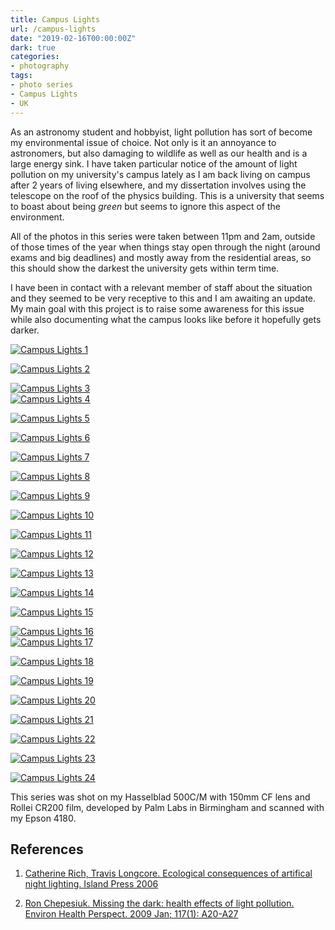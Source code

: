 ```yaml
---
title: Campus Lights
url: /campus-lights
date: "2019-02-16T00:00:00Z"
dark: true
categories:
- photography
tags:
- photo series
- Campus Lights
- UK
---
```


As an astronomy student and hobbyist, light pollution has sort of become my
environmental issue of choice. Not only is it an annoyance to astronomers, but
also damaging to wildlife as well as our health and is a large energy sink. I
have taken particular notice of the amount of light pollution on my university's
campus lately as I am back living on campus after 2 years of living elsewhere,
and my dissertation involves using the telescope on the roof of the physics
building. This is a university that seems to boast about being _green_ but seems
to ignore this aspect of the environment.
<!--more-->

All of the photos in this series were taken between 11pm and 2am, outside of
those times of the year when things stay open through the night (around exams
and big deadlines) and mostly away from the residential areas, so this should
show the darkest the university gets within term time.

I have been in contact with a relevant member of staff about the situation and
they seemed to be very receptive to this and I am awaiting an update. My main
goal with this project is to raise some awareness for this issue while also
documenting what the campus looks like before it hopefully gets darker.

<a href="https://www.flickr.com/gp/ss9679/VEbu5C"
	title="Campus Lights 1">
<img src="https://farm5.staticflickr.com/4831/31900698007_e92b62e09e_b.jpg"
	alt="Campus Lights 1"></a>

<a href="https://www.flickr.com/gp/ss9679/gw5Rk5"
	title="Campus Lights 2">
<img src="https://farm8.staticflickr.com/7886/31900698137_70fdc71352_b.jpg"
	alt="Campus Lights 2"></a>

<div class="diptychl">
<a href="https://www.flickr.com/gp/ss9679/c2341k"
	title="Campus Lights 3">
<img src="https://farm8.staticflickr.com/7803/31900698147_2ae67c10fc_b.jpg"
	alt="Campus Lights 3"></a>
</div>

<div class="diptychr">
<a href="https://www.flickr.com/gp/ss9679/5RWCzN"
	title="Campus Lights 4">
<img src="https://farm8.staticflickr.com/7898/31900698267_d1feb7d27c_b.jpg"
	alt="Campus Lights 4"></a>
</div>

<a href="https://www.flickr.com/gp/ss9679/A197YU"
	title="Campus Lights 5">
<img src="https://farm5.staticflickr.com/4842/46116785244_8e91eec034_b.jpg"
	alt="Campus Lights 5"></a>

<a href="https://www.flickr.com/gp/ss9679/NZ7Ww9"
	title="Campus Lights 6">
<img src="https://farm5.staticflickr.com/4870/46842025301_b3121043a5_b.jpg"
	alt="Campus Lights 6"></a>

<a href="https://www.flickr.com/gp/ss9679/DA3717"
	title="Campus Lights 7">
<img src="https://farm8.staticflickr.com/7812/46116785624_d7506e0dd3_b.jpg"
	alt="Campus Lights 7"></a>

<a href="https://www.flickr.com/gp/ss9679/DB97ZX"
	title="Campus Lights 8">
<img src="https://farm8.staticflickr.com/7898/46116785974_47aa11dd05_b.jpg"
	alt="Campus Lights 8"></a>

<a href="https://www.flickr.com/gp/ss9679/vi4b53"
	title="Campus Lights 9">
<img src="https://farm8.staticflickr.com/7803/39876984053_68614575ed_b.jpg"
	alt="Campus Lights 9"></a>

<a href="https://www.flickr.com/gp/ss9679/bZ64e1"
	title="Campus Lights 10">
<img src="https://farm8.staticflickr.com/7872/46116786284_8df3f80a80_b.jpg"
	alt="Campus Lights 10"></a>

<a href="https://www.flickr.com/gp/ss9679/QDjiXV"
	title="Campus Lights 11">
<img src="https://farm8.staticflickr.com/7861/45927541825_ccc5f59cb9_b.jpg"
	alt="Campus Lights 11"></a>

<a href="https://www.flickr.com/gp/ss9679/nt38Cq"
	title="Campus Lights 12">
<img src="https://farm8.staticflickr.com/7901/39876984473_580b50ddc2_b.jpg"
	alt="Campus Lights 12"></a>

<a href="https://www.flickr.com/gp/ss9679/499q0q"
	title="Campus Lights 13">
<img src="https://farm5.staticflickr.com/4813/45927542275_0530682b0a_b.jpg"
	alt="Campus Lights 13"></a>

<a href="https://www.flickr.com/gp/ss9679/5z2T8F"
	title="Campus Lights 14">
<img src="https://farm8.staticflickr.com/7910/39876985383_00cd00fd57_b.jpg"
	alt="Campus Lights 14"></a>

<a href="https://www.flickr.com/gp/ss9679/5665A7"
	title="Campus Lights 15">
<img src="https://farm5.staticflickr.com/4818/45927543055_b11527b8e8_b.jpg"
	alt="Campus Lights 15"></a>

<div class="diptychl">
<a href="https://www.flickr.com/gp/ss9679/9ZHoZ9"
	title="Campus Lights 16">
<img src="https://farm8.staticflickr.com/7927/46842026631_7ffa0e3d3a_b.jpg"
	alt="Campus Lights 16"></a>
</div>

<div class="diptychr">
<a href="https://www.flickr.com/gp/ss9679/71zkik"
	title="Campus Lights 17">
<img src="https://farm8.staticflickr.com/7857/45927543795_003ac6c862_b.jpg"
	alt="Campus Lights 17"></a>
</div>

<a href="https://www.flickr.com/gp/ss9679/3X7Q5o"
	title="Campus Lights 18">
<img src="https://farm5.staticflickr.com/7871/46200161945_0f39d11c9e_b.jpg"
	alt="Campus Lights 18"></a>

<a href="https://www.flickr.com/gp/ss9679/1N90MY"
	title="Campus Lights 19">
<img src="https://farm5.staticflickr.com/4867/46842027101_a67a68619a_b.jpg"
	alt="Campus Lights 19"></a>

<a href="https://www.flickr.com/gp/ss9679/G515HS"
	title="Campus Lights 20">
<img src="https://farm8.staticflickr.com/7828/45927544575_cea9d3f515_b.jpg"
	alt="Campus Lights 20"></a>

<a href="https://www.flickr.com/gp/ss9679/kH186M"
	title="Campus Lights 21">
<img src="https://farm5.staticflickr.com/4827/46116789514_b37174263f_b.jpg"
	alt="Campus Lights 21"></a>

<a href="https://www.flickr.com/gp/ss9679/yq2n75"
	title="Campus Lights 22">
<img src="https://farm8.staticflickr.com/7911/46200162345_1835a7fcae_b.jpg"
	alt="Campus Lights 22"></a>

<a href="https://www.flickr.com/gp/ss9679/rmvZ7k"
	title="Campus Lights 23">
<img src="https://farm8.staticflickr.com/7915/46842027631_4f9e8a89dc_b.jpg"
	alt="Campus Lights 23"></a>

<a href="https://www.flickr.com/gp/ss9679/1CJ40C"
	title="Campus Lights 24">
<img src="https://farm5.staticflickr.com/4897/46116790304_58fc70356e_b.jpg"
	alt="Campus Lights 24"></a>
<br>

This series was shot on my Hasselblad 500C/M with 150mm CF lens and Rollei CR200
film, developed by Palm Labs in Birmingham and scanned with my Epson 4180.

## References

1. <a name="ref1"
href="https://books.google.co.uk/books?id=dEEGtAtR1NcC&lpg=PR5">Catherine Rich,
Travis Longcore. Ecological consequences of artifical night lighting. Island
Press 2006</a>

2. <a name="ref2"
   href="https://www.ncbi.nlm.nih.gov/pmc/articles/PMC2627884/">Ron Chepesiuk.
Missing the dark: health effects of light pollution. Environ Health Perspect.
2009 Jan; 117(1): A20-A27</a>
